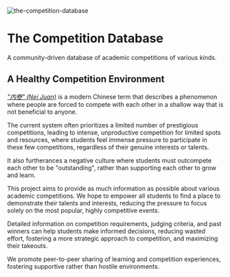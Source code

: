![the-competition-database](https://socialify.git.ci/Arcadi4/the-competition-database/image?description=1&font=Jost&forks=1&issues=1&language=1&name=1&owner=1&pulls=1&stargazers=1&theme=Auto)

# The Competition Database

A community-driven database of academic competitions of various kinds.

## A Healthy Competition Environment

[*"内卷" (Nei Juan)*](https://en.wikipedia.org/wiki/Neijuan) is a modern Chinese term that describes a phenomenon where people are forced to compete with each other in a shallow way that is not beneficial to anyone.

The current system often prioritizes a limited number of prestigious competitions, leading to intense, unproductive competition for limited spots and resources, where students feel immense pressure to participate in these few competitions, regardless of their genuine interests or talents.

It also furtherances a negative culture where students must outcompete each other to be "outstanding", rather than supporting each other to grow and learn.

This project aims to provide as much information as possible about various academic competitions. We hope to empower all students to find a place to demonstrate their talents and interests, reducing the pressure to focus solely on the most popular, highly competitive events.

Detailed information on competition requirements, judging criteria, and past winners can help students make informed decisions, reducing wasted effort, fostering a more strategic approach to competition, and maximizing their takeouts.

We promote peer-to-peer sharing of learning and competition experiences, fostering supportive rather than hostile environments.
